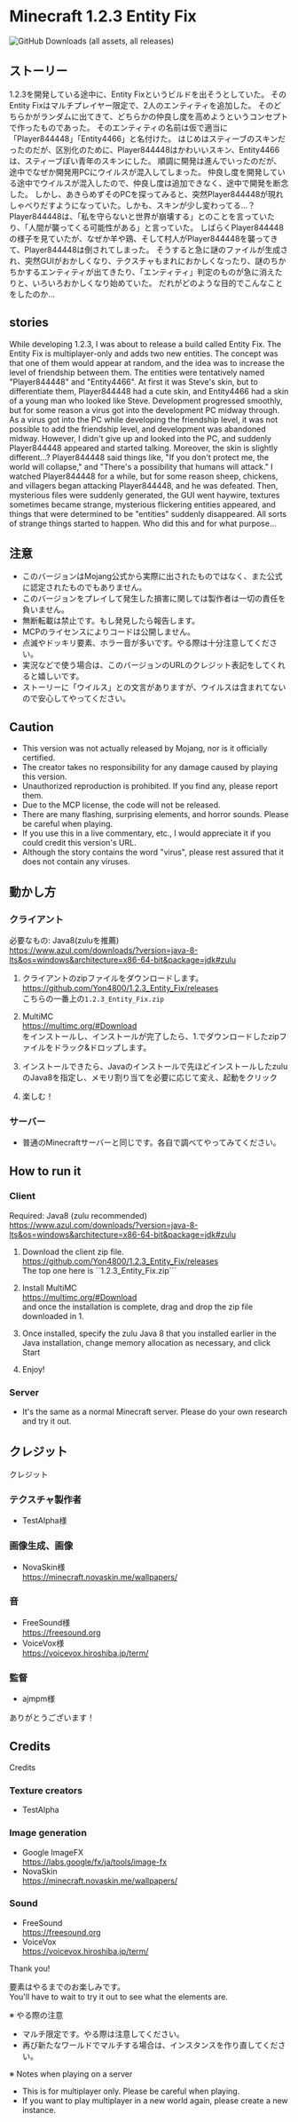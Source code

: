 # Minecraft 1.2.3 Entity Fix
<img alt="GitHub Downloads (all assets, all releases)" src="https://img.shields.io/github/downloads/Yon4800/1.2.3_Entity_Fix/total?style=for-the-badge">

## ストーリー
1.2.3を開発している途中に、Entity Fixというビルドを出そうとしていた。
そのEntity Fixはマルチプレイヤー限定で、2人のエンティティを追加した。
そのどちらかがランダムに出てきて、どちらかの仲良し度を高めようというコンセプトで作ったものであった。
そのエンティティの名前は仮で適当に「Player844448」「Entity4466」と名付けた。
はじめはスティーブのスキンだったのだが、区別化のために、Player844448はかわいいスキン、Entity4466は、スティーブぽい青年のスキンにした。
順調に開発は進んでいったのだが、途中でなぜか開発用PCにウイルスが混入してしまった。
仲良し度を開発している途中でウイルスが混入したので、仲良し度は追加できなく、途中で開発を断念した。
しかし、あきらめずそのPCを探ってみると、突然Player844448が現れしゃべりだすようになっていた。しかも、スキンが少し変わってる...？
Player844448は、「私を守らないと世界が崩壊する」とのことを言っていたり、「人間が襲ってくる可能性がある」と言っていた。
しばらくPlayer844448の様子を見ていたが、なぜか羊や鶏、そして村人がPlayer844448を襲ってきて、Player844448は倒されてしまった。
そうすると急に謎のファイルが生成され、突然GUIがおかしくなり、テクスチャもまれにおかしくなったり、謎のちかちかするエンティティが出てきたり、「エンティティ」判定のものが急に消えたりと、いろいろおかしくなり始めていた。
だれがどのような目的でこんなことをしたのか...

## stories
While developing 1.2.3, I was about to release a build called Entity Fix.
The Entity Fix is multiplayer-only and adds two new entities.
The concept was that one of them would appear at random, and the idea was to increase the level of friendship between them.
The entities were tentatively named "Player844448" and "Entity4466".
At first it was Steve's skin, but to differentiate them, Player844448 had a cute skin, and Entity4466 had a skin of a young man who looked like Steve.
Development progressed smoothly, but for some reason a virus got into the development PC midway through.
As a virus got into the PC while developing the friendship level, it was not possible to add the friendship level, and development was abandoned midway.
However, I didn't give up and looked into the PC, and suddenly Player844448 appeared and started talking. Moreover, the skin is slightly different...?
Player844448 said things like, "If you don't protect me, the world will collapse," and "There's a possibility that humans will attack."
I watched Player844448 for a while, but for some reason sheep, chickens, and villagers began attacking Player844448, and he was defeated.
Then, mysterious files were suddenly generated, the GUI went haywire, textures sometimes became strange, mysterious flickering entities appeared, and things that were determined to be "entities" suddenly disappeared. All sorts of strange things started to happen.
Who did this and for what purpose...

## 注意
- このバージョンはMojang公式から実際に出されたものではなく、また公式に認定されたものでもありません。
- このバージョンをプレイして発生した損害に関しては製作者は一切の責任を負いません。
- 無断転載は禁止です。もし発見したら報告します。
- MCPのライセンスによりコードは公開しません。
- 点滅やドッキリ要素、ホラー音が多いです。やる際は十分注意してください。
- 実況などで使う場合は、このバージョンのURLのクレジット表記をしてくれると嬉しいです。
- ストーリーに「ウイルス」との文言がありますが、ウイルスは含まれてないので安心してやってください。

## Caution
- This version was not actually released by Mojang, nor is it officially certified.
- The creator takes no responsibility for any damage caused by playing this version.
- Unauthorized reproduction is prohibited. If you find any, please report them.
- Due to the MCP license, the code will not be released.
- There are many flashing, surprising elements, and horror sounds. Please be careful when playing.
- If you use this in a live commentary, etc., I would appreciate it if you could credit this version's URL.
- Although the story contains the word "virus", please rest assured that it does not contain any viruses.

## 動かし方
### クライアント

必要なもの: Java8(zuluを推薦)<br>
https://www.azul.com/downloads/?version=java-8-lts&os=windows&architecture=x86-64-bit&package=jdk#zulu

1. クライアントのzipファイルをダウンロードします。<br>
https://github.com/Yon4800/1.2.3_Entity_Fix/releases<br>
こちらの一番上の```1.2.3_Entity_Fix.zip```<br>

2. MultiMC<br>
https://multimc.org/#Download<br>
をインストールし、インストールが完了したら、1.でダウンロードしたzipファイルをドラック&ドロップします。<br>

3. インストールできたら、Javaのインストールで先ほどインストールしたzuluのJava8を指定し、メモリ割り当てを必要に応じて変え、起動をクリック<br>

4. 楽しむ！

### サーバー
- 普通のMinecraftサーバーと同じです。各自で調べてやってみてください。<br>

## How to run it
### Client

Required: Java8 (zulu recommended)<br>
https://www.azul.com/downloads/?version=java-8-lts&os=windows&architecture=x86-64-bit&package=jdk#zulu

1. Download the client zip file.<br>
https://github.com/Yon4800/1.2.3_Entity_Fix/releases<br>
The top one here is ``1.2.3_Entity_Fix.zip```<br>

2. Install MultiMC<br>
https://multimc.org/#Download<br>
and once the installation is complete, drag and drop the zip file downloaded in 1.<br>

3. Once installed, specify the zulu Java 8 that you installed earlier in the Java installation, change memory allocation as necessary, and click Start<br>

4. Enjoy!

### Server
- It's the same as a normal Minecraft server. Please do your own research and try it out.<br>

## クレジット
クレジット
### テクスチャ製作者
- TestAlpha様
### 画像生成、画像
- NovaSkin様<br>
https://minecraft.novaskin.me/wallpapers/<br>
### 音
<!-- - Pixabay様 <br> -->
<!-- https://pixabay.com <br> -->
- FreeSound様<br>
https://freesound.org<br>
- VoiceVox様<br>
https://voicevox.hiroshiba.jp/term/<br>
### 監督
- ajmpm様

ありがとうございます！<br>

## Credits
Credits
### Texture creators
- TestAlpha
### Image generation
- Google ImageFX<br>
https://labs.google/fx/ja/tools/image-fx
- NovaSkin<br>
https://minecraft.novaskin.me/wallpapers/<br>
### Sound
<!-- - Pixabay <br> -->
<!-- https://pixabay.com <br> -->
- FreeSound<br>
https://freesound.org<br>
- VoiceVox<br>
https://voicevox.hiroshiba.jp/term/<br>

Thank you!<br>

要素はやるまでのお楽しみです。<br>
You'll have to wait to try it out to see what the elements are.<br>

※ やる際の注意
- マルチ限定です。やる際は注意してください。
- 再び新たなワールドでマルチする場合は、インスタンスを作り直してください。

※ Notes when playing on a server
- This is for multiplayer only. Please be careful when playing.
- If you want to play multiplayer in a new world again, please create a new instance.
